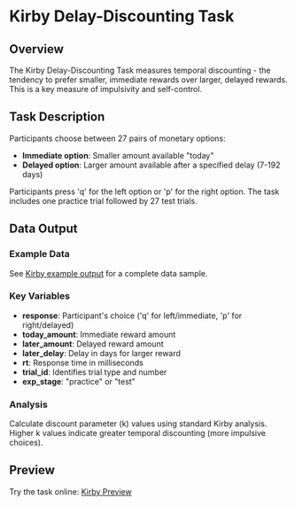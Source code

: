 # Kirby Delay-Discounting Task

## Overview

The Kirby Delay-Discounting Task measures temporal discounting - the tendency to prefer smaller, immediate rewards over larger, delayed rewards. This is a key measure of impulsivity and self-control.

## Task Description

Participants choose between 27 pairs of monetary options:

- **Immediate option**: Smaller amount available "today"
- **Delayed option**: Larger amount available after a specified delay (7-192 days)

Participants press 'q' for the left option or 'p' for the right option. The task includes one practice trial followed by 27 test trials.

## Data Output

### Example Data

See [Kirby example output](../assets/data_examples/kirby_example.json) for a complete data sample.

### Key Variables

- **response**: Participant's choice ('q' for left/immediate, 'p' for right/delayed)
- **today_amount**: Immediate reward amount
- **later_amount**: Delayed reward amount
- **later_delay**: Delay in days for larger reward
- **rt**: Response time in milliseconds
- **trial_id**: Identifies trial type and number
- **exp_stage**: "practice" or "test"

### Analysis

Calculate discount parameter (k) values using standard Kirby analysis. Higher k values indicate greater temporal discounting (more impulsive choices).

## Preview

Try the task online: [Kirby Preview](https://deploy.expfactory.org/preview/75/)
